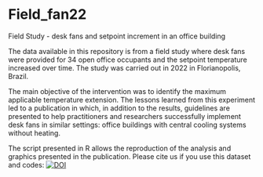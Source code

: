 # Field_fan22
Field Study - desk fans and setpoint increment in an office building

The data available in this repository is from a field study where desk fans were provided for 34 open office occupants and the setpoint temperature increased over time. The study was carried out in 2022 in Florianopolis, Brazil.

The main objective of the intervention was to identify the maximum applicable temperature extension. The lessons learned from this experiment led to a publication in which, in addition to the results, guidelines are presented to help practitioners and researchers successfully implement desk fans in similar settings: office buildings with central cooling systems without heating.

The script presented in R allows the reproduction of the analysis and graphics presented in the publication.
Please cite us if you use this dataset and codes:
[![DOI](https://zenodo.org/badge/757815983.svg)](https://zenodo.org/doi/10.5281/zenodo.10674723)
